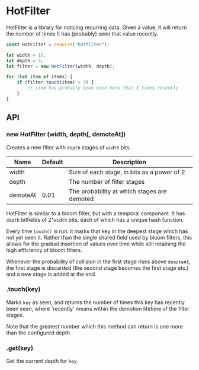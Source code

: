 HotFilter
=========

HotFilter is a library for noticing recurring data. Given a value, it will
return the number of times it has (probably) seen that value recently.

```javascript
const HotFilter = require("hotfilter");

let width = 16;
let depth = 3;
let filter = new HotFilter(width, depth);

for (let item of items) {
    if (filter.touch(item) > 3) {
        // item has probably been seen more than 3 times recently
    }
}
```

## API

### new HotFilter (width, depth[, demoteAt])

Creates a new filter with `depth` stages of `width` bits.

| Name     | Default | Description                                 |
| -------- | ------- | ------------------------------------------- |
| width    |         | Size of each stage, in bits as a power of 2 |
| depth    |         | The number of filter stages                 |
| demoteAt | 0.01    | The probability at which stages are demoted |

HotFilter is similar to a bloom filter, but with a temporal component. It has
`depth` bitfields of 2^`width` bits, each of which has a unique hash function.

Every time `touch()` is run, it marks that key in the deepest stage which has
not yet seen it. Rather than the single shared field used by bloom filters,
this allows for the gradual insertion of values over time while still retaining
the high efficiency of bloom filters.

Whenever the probability of collision in the first stage rises above
`demoteAt`, the first stage is discarded (the second stage becomes the first
stage etc.) and a new stage is added at the end.

### .touch(key)

Marks `key` as seen, and returns the number of times this key has recently been
seen, where 'recently' means within the demotion lifetime of the filter stages.

Note that the greatest number which this method can return is one more than the
configured depth.

### .get(key)

Get the current depth for `key`.
